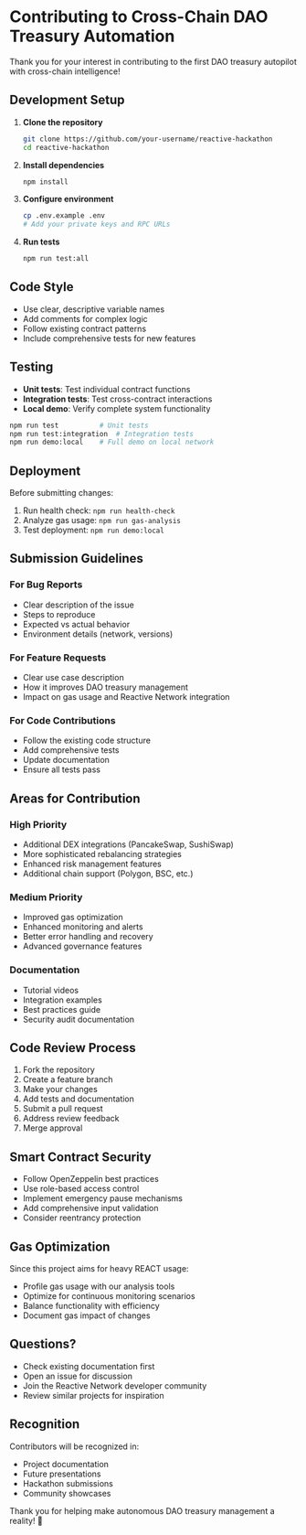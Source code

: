 # Contributing to Cross-Chain DAO Treasury Automation

Thank you for your interest in contributing to the first DAO treasury autopilot with cross-chain intelligence!

## Development Setup

1. **Clone the repository**
   ```bash
   git clone https://github.com/your-username/reactive-hackathon
   cd reactive-hackathon
   ```

2. **Install dependencies**
   ```bash
   npm install
   ```

3. **Configure environment**
   ```bash
   cp .env.example .env
   # Add your private keys and RPC URLs
   ```

4. **Run tests**
   ```bash
   npm run test:all
   ```

## Code Style

- Use clear, descriptive variable names
- Add comments for complex logic
- Follow existing contract patterns
- Include comprehensive tests for new features

## Testing

- **Unit tests**: Test individual contract functions
- **Integration tests**: Test cross-contract interactions
- **Local demo**: Verify complete system functionality

```bash
npm run test          # Unit tests
npm run test:integration  # Integration tests
npm run demo:local    # Full demo on local network
```

## Deployment

Before submitting changes:

1. Run health check: `npm run health-check`
2. Analyze gas usage: `npm run gas-analysis`
3. Test deployment: `npm run demo:local`

## Submission Guidelines

### For Bug Reports
- Clear description of the issue
- Steps to reproduce
- Expected vs actual behavior
- Environment details (network, versions)

### For Feature Requests
- Clear use case description
- How it improves DAO treasury management
- Impact on gas usage and Reactive Network integration

### For Code Contributions
- Follow the existing code structure
- Add comprehensive tests
- Update documentation
- Ensure all tests pass

## Areas for Contribution

### High Priority
- Additional DEX integrations (PancakeSwap, SushiSwap)
- More sophisticated rebalancing strategies
- Enhanced risk management features
- Additional chain support (Polygon, BSC, etc.)

### Medium Priority
- Improved gas optimization
- Enhanced monitoring and alerts
- Better error handling and recovery
- Advanced governance features

### Documentation
- Tutorial videos
- Integration examples
- Best practices guide
- Security audit documentation

## Code Review Process

1. Fork the repository
2. Create a feature branch
3. Make your changes
4. Add tests and documentation
5. Submit a pull request
6. Address review feedback
7. Merge approval

## Smart Contract Security

- Follow OpenZeppelin best practices
- Use role-based access control
- Implement emergency pause mechanisms
- Add comprehensive input validation
- Consider reentrancy protection

## Gas Optimization

Since this project aims for heavy REACT usage:
- Profile gas usage with our analysis tools
- Optimize for continuous monitoring scenarios
- Balance functionality with efficiency
- Document gas impact of changes

## Questions?

- Check existing documentation first
- Open an issue for discussion
- Join the Reactive Network developer community
- Review similar projects for inspiration

## Recognition

Contributors will be recognized in:
- Project documentation
- Future presentations
- Hackathon submissions
- Community showcases

Thank you for helping make autonomous DAO treasury management a reality! 🚀